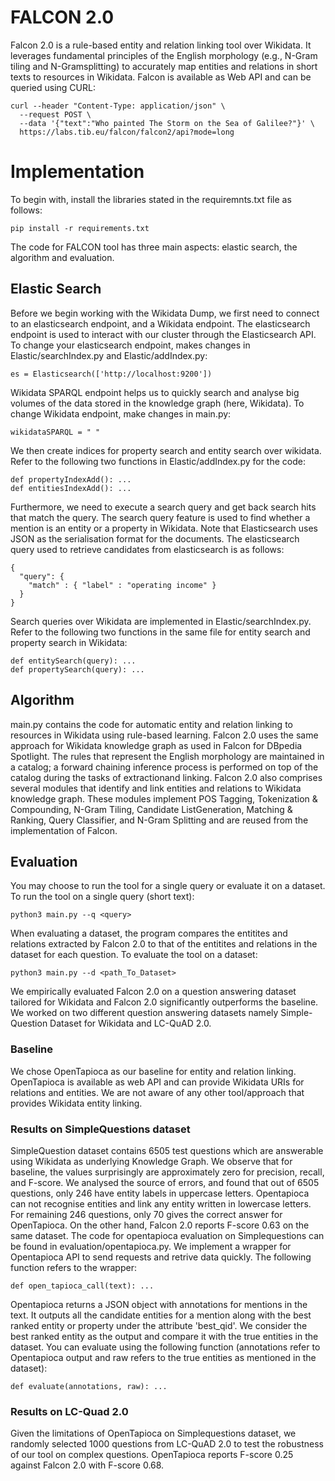 # FALCON 2.0

Falcon 2.0 is a rule-based entity and relation linking tool over Wikidata. It leverages fundamental principles of the English morphology (e.g., N-Gram tiling and N-Gramsplitting) to accurately map entities and relations in short texts to resources in  Wikidata. Falcon is available as Web API and can be queried using CURL: 
```
curl --header "Content-Type: application/json" \
  --request POST \
  --data '{"text":"Who painted The Storm on the Sea of Galilee?"}' \
  https://labs.tib.eu/falcon/falcon2/api?mode=long
```
# Implementation
To begin with, install the libraries stated in the requiremnts.txt file as follows:
```
pip install -r requirements.txt
```
The code for FALCON tool has three main aspects: elastic search, the algorithm and evaluation. 
## Elastic Search
Before we begin working with the Wikidata Dump, we first need to connect to an elasticsearch endpoint, and a Wikidata endpoint. The elasticsearch endpoint is used to interact with our cluster through the Elasticsearch API. To change your elasticsearch endpoint, makes changes in Elastic/searchIndex.py and Elastic/addIndex.py:
```
es = Elasticsearch(['http://localhost:9200'])
```
Wikidata SPARQL endpoint helps us to quickly search and analyse big volumes of the data stored in the knowledge graph (here, Wikidata). To change Wikidata endpoint, make changes in main.py:
```
wikidataSPARQL = " "
```
We then create indices for property search and entity search over wikidata. Refer to the following two functions in Elastic/addIndex.py for the code:
```
def propertyIndexAdd(): ...
def entitiesIndexAdd(): ...
```
Furthermore, we need to execute a search query and get back search hits that match the query. The search query feature is used to find whether a mention is an entity or a property in Wikidata. Note that Elasticsearch uses JSON as the serialisation format for the documents. The elasticsearch query used to retrieve candidates from elasticsearch is as follows:
```
{
  "query": {
    "match" : { "label" : "operating income" }
  }
}
```
Search queries over Wikidata are implemented in Elastic/searchIndex.py. Refer to the following two functions in the same file for entity search and property search in Wikidata:
```
def entitySearch(query): ...
def propertySearch(query): ...
```

## Algorithm
main.py contains the code for automatic entity and relation linking to resources in Wikidata using rule-based learning. Falcon 2.0 uses the same approach for Wikidata knowledge graph as used in Falcon for DBpedia Spotlight. The rules that represent the English morphology are maintained in a catalog; a forward chaining inference process is performed on top of the catalog during the tasks of extractionand linking. Falcon 2.0 also comprises several modules that identify and link entities and relations to Wikidata knowledge graph. These modules implement POS Tagging, Tokenization & Compounding, N-Gram Tiling, Candidate  ListGeneration, Matching & Ranking, Query Classifier, and N-Gram Splitting and are reused from the implementation of Falcon. 

## Evaluation
You may choose to run the tool for a single query or evaluate it on a dataset.
To run the tool on a single query (short text):
```
python3 main.py --q <query>
```

When evaluating a dataset, the program compares the entitites and relations extracted by Falcon 2.0 to that of the entitites and relations in the dataset for each question. To evaluate the tool on a dataset:
```
python3 main.py --d <path_To_Dataset>
```

We empirically evaluated Falcon 2.0 on a question answering dataset tailored for Wikidata and Falcon 2.0 significantly outperforms the baseline. We worked on two different question answering datasets namely Simple-Question Dataset for Wikidata and LC-QuAD 2.0. 

### Baseline

We chose OpenTapioca as our baseline for entity and relation linking. OpenTapioca is available as web API and can provide Wikidata URIs for relations and entities. We are not aware of any other tool/approach that provides Wikidata entity linking.

### Results on SimpleQuestions dataset
SimpleQuestion dataset contains 6505 test questions which are answerable using Wikidata as underlying Knowledge Graph. We observe that for baseline, the values surprisingly are approximately zero for precision, recall, and F-score. We analysed the source of errors,  and  found  that  out  of  6505  questions,  only  246  have  entity  labels  in uppercase  letters.  Opentapioca  can  not  recognise  entities  and  link  any  entity written in lowercase letters. For remaining 246 questions, only 70 gives the correct answer for OpenTapioca. On the other hand, Falcon 2.0 reports F-score 0.63 on the same dataset.
The code for opentapioca evaluation on Simplequestions can be found in evaluation/opentapioca.py. We implement a wrapper for Opentapioca API to send requests and retrive data quickly. The following function refers to the wrapper:
```
def open_tapioca_call(text): ...
```
Opentapioca returns a JSON object with annotations for mentions in the text. It outputs all the candidate entities for a mention along with the best ranked entity or property under the attribute 'best_qid'. We consider the best ranked entity as the output and compare it with the true entities in the dataset. You can evaluate using the following function (annotations refer to Opentapioca output and raw refers to the true entities as mentioned in the dataset):
```
def evaluate(annotations, raw): ...
```
### Results on LC-Quad 2.0
Given the limitations of OpenTapioca on Simplequestions dataset, we randomly selected 1000 questions from LC-QuAD 2.0 to test the robustness of our tool on complex questions. OpenTapioca reports F-score 0.25 against Falcon 2.0 with F-score 0.68.
